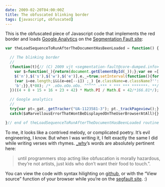 ```yaml
---
date: 2009-02-20T04:00:00Z
title: The obfuscated blinking border
tags: [javascript, obfuscated]
---
```


This is the obfuscated piece of Javascript code that implements the red border
and loads [Google Analytics](https://www.google.com/analytics) on the
[Segmentation Fault site](https://segmentation-fault.core-dumped.info/):

```javascript
var theLoadSequenceToRunAfterTheDocumentHasBeenLoaded = function() {

  // The blinking border
  //
  (function(t){// (C) 2009 vjt <segmentation-fault@core-dumped.info>
    var $=function(_){return(document.getElementById(_));};var ee =[
    $('n'),$('s'),$('w'),$('e')],e,_=true;setInterval(function(){for
    (var i=ee.length;i&&(e=ee[--i]) ;_) {e.className=e.className?'':
    'b';}},t*08); /* .oOo.oOo.oOo. ^^^^^ -*** * *** *** *******- **/
  })((4 + 8 + 15 + 16 + 23 + 42) * Math.PI / Math.E + 42/*166.81*/);

  // Google analytics
  //
  try{var pt=_gat._getTracker("UA-1123581-3"); pt._trackPageview();}
  catch($aMarvellousErrorThatWontBeDisplayedOnTheUserBrowserAtAll){}

}// end of theLoadSequenceToRunAfterTheDocumentHasBeenLoaded routine
```

To me, it looks like a contrived melody, or complicated poetry. It’s evil
engineering, I know. But when I was writing it, I felt exactly the same I did
while writing verses with rhymes. [\_why](http://whytheluckystiff.net/)’s words
are absolutely pertinent here:

> until programmers stop acting like obfuscation is morally hazardous, they’re
> not artists, just kids who don’t want their food to touch.”.

You can view the code with syntax hilighting on
[github](https://gist.github.com/vjt/67277), or with the “View source” function
of your browser while you’re on the [segfault
site](https://segmentation-fault.core-dumped.info/). :)
